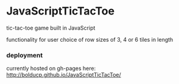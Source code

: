 # JavaScriptTicTacToe

tic-tac-toe game built in JavaScript

functionality for user choice of row sizes of 3, 4 or 6 tiles in length

### deployment
currently hosted on gh-pages here: http://bolducp.github.io/JavaScriptTicTacToe/
